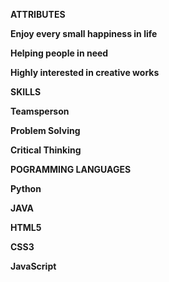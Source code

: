 **ATTRIBUTES**

__Enjoy every small happiness in life__

__Helping people in need__

__Highly interested in creative works__

**SKILLS**

__Teamsperson__

__Problem Solving__

__Critical Thinking__

**POGRAMMING LANGUAGES**

__Python__

__JAVA__

__HTML5__

__CSS3__

__JavaScript__

